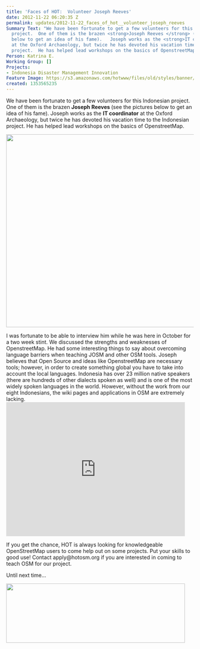 ```yaml
---
title: 'Faces of HOT:  Volunteer Joseph Reeves'
date: 2012-11-22 06:20:35 Z
permalink: updates/2012-11-22_faces_of_hot__volunteer_joseph_reeves
Summary Text: "We have been fortunate to get a few volunteers for this Indonesian
  project.  One of them is the brazen <strong>Joseph Reeves </strong> (see the pictures
  below to get an idea of his fame).   Joseph works as the <strong>IT coordinator</strong>
  at the Oxford Archaeology, but twice he has devoted his vacation time to the Indonesian
  project.  He has helped lead workshops on the basics of OpenstreetMap.  [inline:jose.jpg]"
Person: Katrina E.
Working Group: []
Projects:
- Indonesia Disaster Management Innovation
Feature Image: https://s3.amazonaws.com/hotwww/files/old/styles/banner/public/jose.jpg
created: 1353565235
---
```


<p>We have been fortunate to get a few volunteers for this Indonesian project. One of them is the brazen <strong>Joseph Reeves </strong> (see the pictures below to get an idea of his fame). Joseph works as the <strong>IT coordinator</strong> at the Oxford Archaeology, but twice he has devoted his vacation time to the Indonesian project. He has helped lead workshops on the basics of OpenstreetMap.</p><p><!--break--></p><p><img src="https://s3.amazonaws.com/hotwww/files/old/jose_1.jpg" alt="" style="width:780px;height:518px"></p><p>I was fortunate to be able to interview him while he was here in October for a two week stint. We discussed the strengths and weaknesses of OpenstreetMap. He had some interesting things to say about overcoming language barriers when teaching JOSM and other OSM tools. Joseph believes that Open Source and ideas like OpenstreetMap are necessary tools; however, in order to create something global you have to take into account the local languages. Indonesia has over 23 million native speakers (there are hundreds of other dialects spoken as well) and is one of the most widely spoken languages in the world. However, without the work from our eight Indonesians, the wiki pages and applications in OSM are extremely lacking. <iframe src="http://www.youtube.com/embed/cztCTu3bLzM" width="480" frameborder="0" height="360"></iframe></p><p>If you get the chance, HOT is always looking for knowledgeable OpenStreetMap users to come help out on some projects. Put your skills to good use! Contact apply@hotosm.org if you are interested in coming to teach OSM for our project.</p><p>Until next time...</p><p><img class="image-large" src="https://s3.amazonaws.com/hotwww/files/old/styles/large/public/joseh_0.jpg?itok=IddHS1Pj" alt="" style="width:480px;height:159px"></p>
